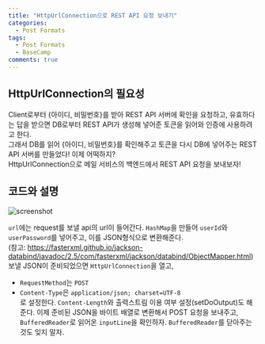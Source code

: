 ```yaml
---
title: "HttpUrlConnection으로 REST API 요청 보내기"
categories:
  - Post Formats
tags:
  - Post Formats
  - BaseCamp
comments: true
---
```


## HttpUrlConnection의 필요성

Client로부터 {아이디, 비밀번호}를 받아 REST API 서버에 확인을 요청하고, 유효하다는 답을 받으면 DB로부터 REST API가 생성해 넣어준 토큰을 읽어와 인증에 사용하려고 한다.  
그래서 DB를 읽어 {아이디, 비밀번호}를 확인해주고 토큰을 다시 DB에 넣어주는 REST API 서버를 만들었다! 이제 어떡하지?  
HttpUrlConnection으로 메일 서비스의 백엔드에서 REST API 요청을 보내보자!

## 코드와 설명

![screenshot](https://user-images.githubusercontent.com/46558713/52120041-7e582d00-265e-11e9-93bc-d84f70e89c6a.jpg)

`url`에는 request를 보낼 api의 url이 들어간다. `HashMap`을 만들어 `userId`와 `userPassword`를 넣어주고, 이를 JSON형식으로 변환해준다.  
(참고: https://fasterxml.github.io/jackson-databind/javadoc/2.5/com/fasterxml/jackson/databind/ObjectMapper.html)  
보낼 JSON이 준비되었으면 `HttpUrlConnection`을 열고,  
* `RequestMethod`는 `POST`  
* `Content-Type`은 `application/json; charset=UTF-8`  
로 설정한다. `Content-Length`와 출력스트림 이용 여부 설정(setDoOutput)도 해준다. 이제 준비된 JSON을 바이트 배열로 변환해서 POST 요청을 보내주고, `BufferedReader`로 읽어온 `inputLine`을 확인하자. `BufferedReader`를 닫아주는 것도 잊지 말자.  

